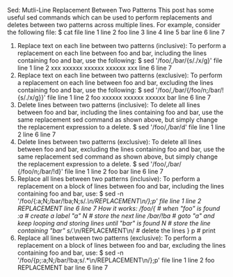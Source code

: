 Sed: Mutli-Line Replacement Between Two Patterns
This post has some useful sed commands which can be used to perform replacements and deletes between two patterns across multiple lines. For example, consider the following file:
$ cat file
line 1
line 2
foo
line 3
line 4
line 5
bar
line 6
line 7
1) Replace text on each line between two patterns (inclusive):
To perform a replacement on each line between foo and bar, including the lines containing foo and bar, use the following:
$ sed '/foo/,/bar/{s/./x/g}' file
line 1
line 2
xxx
xxxxxx
xxxxxx
xxxxxx
xxx
line 6
line 7
2) Replace text on each line between two patterns (exclusive):
To perform a replacement on each line between foo and bar, excluding the lines containing foo and bar, use the following:
$ sed '/foo/,/bar/{/foo/n;/bar/!{s/./x/g}}' file
line 1
line 2
foo
xxxxxx
xxxxxx
xxxxxx
bar
line 6
line 7
3) Delete lines between two patterns (inclusive):
To delete all lines between foo and bar, including the lines containing foo and bar, use the same replacement sed command as shown above, but simply change the replacement expression to a delete.
$ sed '/foo/,/bar/d' file
line 1
line 2
line 6
line 7
4) Delete lines between two patterns (exclusive):
To delete all lines between foo and bar, excluding the lines containing foo and bar, use the same replacement sed command as shown above, but simply change the replacement expression to a delete.
$ sed '/foo/,/bar/ {/foo/n;/bar/!d}' file
line 1
line 2
foo
bar
line 6
line 7
5) Replace all lines between two patterns (inclusive):
To perform a replacement on a block of lines between foo and bar, including the lines containing foo and bar, use:
$ sed -n '/foo/{:a;N;/bar/!ba;N;s/.*\n/REPLACEMENT\n/};p' file
line 1
line 2
REPLACEMENT
line 6
line 7
How it works:
/foo/{                   # when "foo" is found
  :a                     # create a label "a"
    N                    # store the next line
  /bar/!ba               # goto "a" and keep looping and storing lines until "bar" is found
  N                      # store the line containing "bar"
  s/.*\n/REPLACEMENT\n/  # delete the lines
}
p                        # print
6) Replace all lines between two patterns (exclusive):
To perform a replacement on a block of lines between foo and bar, excluding the lines containing foo and bar, use:
$ sed -n '/foo/{p;:a;N;/bar/!ba;s/.*\n/REPLACEMENT\n/};p' file
line 1
line 2
foo
REPLACEMENT
bar
line 6
line 7
